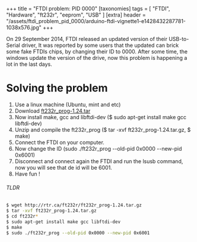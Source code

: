+++
title = "FTDI problem: PID 0000"
[taxonomies]
tags = [ "FTDI", "Hardware", "ft232r", "eeprom", "USB" ]
[extra]
header = "/assets/ftdi_problem_pid_0000/arduino-ftdi-vignette1-e1428432287781-1038x576.jpg"
+++

On 29 September 2014, FTDI released an updated version of their USB-to-Serial driver, It was reported by some users that the updated can brick some fake FTDIs chips, by changing their ID to 0000\. After some time, the windows update the version of the drive, now this problem is happening a lot in the last days.

<!-- more -->

# Solving the problem

1.  Use a linux machine (Ubuntu, mint and etc)
2.  Download [ft232r_prog-1.24.tar](http://rtr.ca/ft232r/ft232r_prog-1.24.tar.gz)
3.  Now install make, gcc and libftdi-dev ($ sudo apt-get install make gcc libftdi-dev)
4.  Unzip and compile the ft232r_prog ($ tar -xvf ft232r_prog-1.24.tar.gz, $ make)
5.  Connect the FTDI on your computer.
6.  Now change the ID (sudo ./ft232r_prog --old-pid 0x0000 --new-pid 0x6001)
7.  Disconnect and connect again the FTDI and run the lsusb command, now you will see that de id will be 6001.
8.  Have fun !

###### TLDR

```sh
$ wget http://rtr.ca/ft232r/ft232r_prog-1.24.tar.gz
$ tar -xvf ft232r_prog-1.24.tar.gz
$ cd ft232r*
$ sudo apt-get install make gcc libftdi-dev
$ make
$ sudo ./ft232r_prog --old-pid 0x0000 --new-pid 0x6001
```
